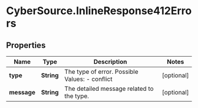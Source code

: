 # CyberSource.InlineResponse412Errors

## Properties
Name | Type | Description | Notes
------------ | ------------- | ------------- | -------------
**type** | **String** | The type of error.  Possible Values:   - conflict  | [optional] 
**message** | **String** | The detailed message related to the type. | [optional] 


